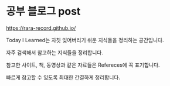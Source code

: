 # 공부 블로그 post
https://rara-record.github.io/

Today I Learned는 자칫 잊어버리기 쉬운 지식들을 정리하는 공간입니다.

자주 검색해서 참고하는 지식들을 정리합니다.

참고한 사이트, 책, 동영상과 같은 자료들은 Refereces에 꼭 표기합니다.

빠르게 참고할 수 있도록 최대한 간결하게 정리합니다.
